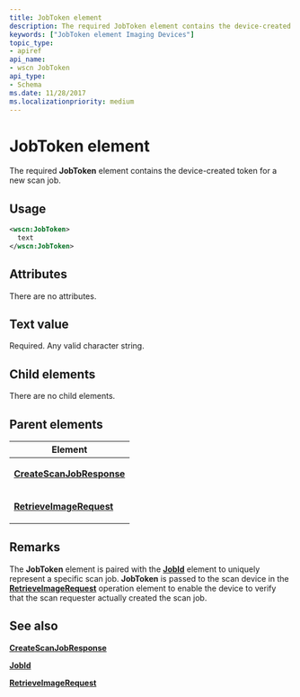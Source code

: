 ```yaml
---
title: JobToken element
description: The required JobToken element contains the device-created token for a new scan job.
keywords: ["JobToken element Imaging Devices"]
topic_type:
- apiref
api_name:
- wscn JobToken
api_type:
- Schema
ms.date: 11/28/2017
ms.localizationpriority: medium
---
```


# JobToken element


The required **JobToken** element contains the device-created token for a new scan job.

Usage
-----

```xml
<wscn:JobToken>
  text
</wscn:JobToken>
```

Attributes
----------

There are no attributes.

Text value
----------

Required. Any valid character string.

## Child elements


There are no child elements.

## Parent elements


<table>
<colgroup>
<col width="100%" />
</colgroup>
<thead>
<tr class="header">
<th>Element</th>
</tr>
</thead>
<tbody>
<tr class="odd">
<td><p><a href="createscanjobresponse.md" data-raw-source="[&lt;strong&gt;CreateScanJobResponse&lt;/strong&gt;](createscanjobresponse.md)"><strong>CreateScanJobResponse</strong></a></p></td>
</tr>
<tr class="even">
<td><p><a href="retrieveimagerequest.md" data-raw-source="[&lt;strong&gt;RetrieveImageRequest&lt;/strong&gt;](retrieveimagerequest.md)"><strong>RetrieveImageRequest</strong></a></p></td>
</tr>
</tbody>
</table>

Remarks
-------

The **JobToken** element is paired with the [**JobId**](jobid.md) element to uniquely represent a specific scan job. **JobToken** is passed to the scan device in the [**RetrieveImageRequest**](retrieveimagerequest.md) operation element to enable the device to verify that the scan requester actually created the scan job.

## See also


[**CreateScanJobResponse**](createscanjobresponse.md)

[**JobId**](jobid.md)

[**RetrieveImageRequest**](retrieveimagerequest.md)

 

 






